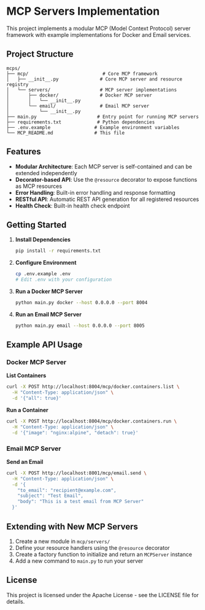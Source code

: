 # MCP Servers Implementation

This project implements a modular MCP (Model Context Protocol) server framework with example implementations for Docker and Email services.

## Project Structure

```
mcps/
├── mcp/                           # Core MCP framework
│   ├── __init__.py               # Core MCP server and resource registry
│   └── servers/                  # MCP server implementations
│       ├── docker/               # Docker MCP server
│       │   └── __init__.py
│       └── email/                # Email MCP server
│           └── __init__.py
├── main.py                      # Entry point for running MCP servers
├── requirements.txt             # Python dependencies
├── .env.example                # Example environment variables
└── MCP_README.md               # This file
```

## Features

- **Modular Architecture**: Each MCP server is self-contained and can be extended independently
- **Decorator-based API**: Use the `@resource` decorator to expose functions as MCP resources
- **Error Handling**: Built-in error handling and response formatting
- **RESTful API**: Automatic REST API generation for all registered resources
- **Health Check**: Built-in health check endpoint

## Getting Started

1. **Install Dependencies**
   ```bash
   pip install -r requirements.txt
   ```

2. **Configure Environment**
   ```bash
   cp .env.example .env
   # Edit .env with your configuration
   ```

3. **Run a Docker MCP Server**
   ```bash
   python main.py docker --host 0.0.0.0 --port 8004
   ```

4. **Run an Email MCP Server**
   ```bash
   python main.py email --host 0.0.0.0 --port 8005
   ```

## Example API Usage

### Docker MCP Server

**List Containers**
```bash
curl -X POST http://localhost:8004/mcp/docker.containers.list \
  -H "Content-Type: application/json" \
  -d '{"all": true}'
```

**Run a Container**
```bash
curl -X POST http://localhost:8004/mcp/docker.containers.run \
  -H "Content-Type: application/json" \
  -d '{"image": "nginx:alpine", "detach": true}'
```

### Email MCP Server

**Send an Email**
```bash
curl -X POST http://localhost:8001/mcp/email.send \
  -H "Content-Type: application/json" \
  -d '{
    "to_email": "recipient@example.com",
    "subject": "Test Email",
    "body": "This is a test email from MCP Server"
  }'
```

## Extending with New MCP Servers

1. Create a new module in `mcp/servers/`
2. Define your resource handlers using the `@resource` decorator
3. Create a factory function to initialize and return an `MCPServer` instance
4. Add a new command to `main.py` to run your server

## License

This project is licensed under the Apache  License - see the LICENSE file for details.
